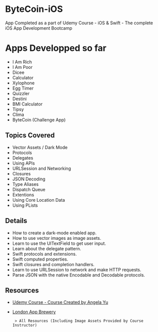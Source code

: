 # ByteCoin-iOS
App Completed as a part of Udemy Course - iOS &amp; Swift - The complete iOS App Development Bootcamp


# Apps Developped so far
 - I Am Rich 
 - I Am Poor
 - Dicee
 - Calculator
 - Xylophone
 - Egg Timer
 - Quizzler
 - Destini
 - BMI Calculator
 - Tipsy
 - Clima
 - ByteCoin (Challenge App)

## Topics Covered
 - Vector Assets / Dark Mode
 - Protocols
 - Delegates
 - Using APIs
 - URLSession and Networking
 - Closures
 - JSON Decoding
 - Type Aliases
 - Dispatch Queue
 - Extentions
 - Using Core Location Data
 - Using PLists

## Details
 - How to create a dark-mode enabled app.
 - How to use vector images as image assets.
 - Learn to use the UITextField to get user input.
 - Learn about the delegate pattern.
 - Swift protocols and extensions.
 - Swift computed properties.
 - Swift closures and completion handlers.
 - Learn to use URLSession to network and make HTTP requests.
 - Parse JSON with the native Encodable and Decodable protocols.

## Resources
- [Udemy Course - Course Created by Angela Yu](https://www.udemy.com/course/ios-13-app-development-bootcamp/)
- [London App Brewery](https://www.londonappbrewery.com)

       > All Resources (Including Image Assets Provided by Course Instructor) 
